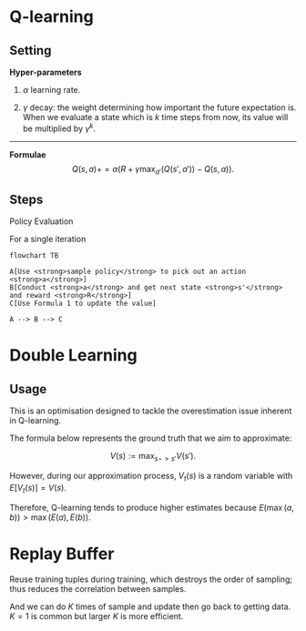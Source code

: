 # Q-learning

## Setting

**Hyper-parameters**

1. $\alpha$ learning rate.

2. $\gamma$ decay: the weight determining how important the future expectation is. When we evaluate a state which is $k$ time steps from now, its value will be multiplied by $\gamma^k$.

---

**Formulae**
$$
Q(s,a) += \alpha(R+\gamma\max_{a'}(Q(s',a'))-Q(s,a)).\tag{1}
$$

## Steps

Policy Evaluation

For a single iteration

```mermaid
flowchart TB

A[Use <strong>sample policy</strong> to pick out an action <strong>a</strong>]
B[Conduct <strong>a</strong> and get next state <strong>s'</strong> and reward <strong>R</strong>]
C[Use Formula 1 to update the value]

A --> B --> C
```

# Double Learning

## Usage

This is an optimisation designed to tackle the overestimation issue inherent in Q-learning.

The formula below represents the ground truth that we aim to approximate:

$$
V(s):=\max_{s->s'}V(s').
$$

However, during our approximation process, $V_t(s)$ is a random variable with $E[V_t(s)]=V(s)$.

Therefore, Q-learning tends to produce higher estimates because $E(\max(a,b))>\max(E(a),E(b))$.

# Replay Buffer

Reuse training tuples during training, which destroys the order of sampling; thus reduces the correlation between samples.

And we can do $K$ times of sample and update then go back to getting data. $K=1$ is common but larger $K$ is more efficient.
